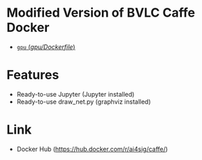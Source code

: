 # Modified Version of BVLC Caffe Docker
- [`gpu` (_gpu/Dockerfile_)](https://github.com/ai4sig/caffe-docker/blob/master/gpu/Dockerfile)

# Features
- Ready-to-use Jupyter (Jupyter installed)
- Ready-to-use draw_net.py (graphviz installed)

# Link
- Docker Hub (https://hub.docker.com/r/ai4sig/caffe/)
